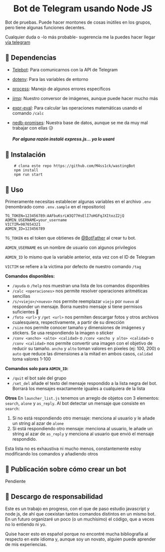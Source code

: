 <h1 align="center">
  Bot de Telegram usando Node JS
</h1>

Bot de pruebas. Puede hacer montones de cosas inútiles en los grupos, pero tiene algunas funciones decentes.

Cualquier duda o -lo más probable- sugerencia me la puedes hacer llegar [vía telegram](https://t.me/m4ss1ck)

## 👀 Dependencias

- [Telebot](https://github.com/mullwar/telebot): Para comunicarnos con la API de Telegram
- [dotenv](https://github.com/motdotla/dotenv): Para las variables de entorno
- [process](https://github.com/shtylman/node-process): Manejo de algunos errores específicos
- [jimp](https://github.com/oliver-moran/jimp): Nuestro conversor de imágenes, aunque puede hacer mucho más
- [expr-eval](https://github.com/silentmatt/expr-eval): Para calcular las operaciones matemáticas usando el comando `/calc`
- [nedb-promises](https://github.com/bajankristof/nedb-promises): Nuestra base de datos, aunque se me da muy mal trabajar con ellas 😥

  ##### Por alguna razón instalé express.js... ya lo usaré

## 👀 Instalación

```shell
    # clona este repo https://github.com/M4ss1ck/wastingBot
    npm install
    npm run start
```

## 👀 Uso

Primeramente necesitas establecer algunas variables en el archivo `.env` (renombrado como `.env.sample` en el repositorio)

```
TG_TOKEN=123456789:AAFbuKsrLW3Q77HsElI7oHGFqJXItozZ2jQ
ADMIN_USERNAME=your_username
VICTIM=987654321
ADMIN_ID=123456789
```

`TG_TOKEN` es el token que obtienes de [@BotFather](https://t.me/BotFather) al crear tu bot.

`ADMIN_USERNAME` es un nombre de usuario con algunos privilegios

`ADMIN_ID` lo mismo que la variable anterior, esta vez con el ID de Telegram

`VICTIM` se refiere a la víctima por defecto de nuestro comando `/tag`

**Comandos disponibles:**

- `/ayuda` o `/help` nos muestran una lista de los comandos disponibles
- `/calc <operaciones>` nos permite resolver operaciones aritméticas sencillas
- `/s/<viejo>/<nuevo>` nos permite reemplazar `viejo` por `nuevo` al responder un mensaje. Borra nuestro mensaje si tiene permisos suficientes 🌚
- `/foto <url>` y `/get <url>` nos permiten descargar fotos y otros archivos cualesquiera, respectivamente, a partir de su dirección
- `/size` nos permite conocer tamaño y dimensiones de imágenes y stickers. Se usa respondiendo la imagen o sticker
- `/conv <ancho> <alto> <calidad>` o `/conv <ancho y alto> <calidad>` o `/conv <calidad>` nos permite convertir una imagen con el objetivo de reducir su tamaño. `ancho` y `alto` toman valores en pixeles (ej: 100, 200) o `auto` que reduce las dimensiones a la mitad en ambos casos, `calidad` toma valores 1-100

**Comandos solo para `ADMIN_ID`:**

- `/quit` el bot sale del grupo
- `/set_del` añade el texto del mensaje respondido a la lista negra del bot. Borrará los mensajes exactamente iguales a cualquiera de la lista

**Otros**
En `launcher_list.js` tenemos un arreglo de objetos con 3 elementos: `search`, `alone` y `as_reply`.
Al bot detectar un mensaje que consiste en `search`:

1. Si no está respondiendo otro mensaje: menciona al usuario y le añade un string al azar de `alone`
2. Si está respondiendo otro mensaje: menciona al usuario, le añade un string al azar de `as_reply` y menciona al usuario que envió el mensaje respondido.

Esta lista no es exhaustiva ni mucho menos, constantemente estoy modificando los comandos y añadiendo otros

## 🚀 Publicación sobre cómo crear un bot

Pendiente

## 👀 Descargo de responsabilidad

Este es un trabajo en progreso, con el que de paso estudio javascript y node js, de ahí que coexistan tantos comandos distintos en un mismo bot. En un futuro organizaré un poco (o un muchísimo) el código, que a veces no lo entiendo ni yo.

Quise hacer esto en español porque no encontré mucha bibliografía al respecto en este idioma y, aunque soy un novato, alguien puede aprender de mis experiencias.

